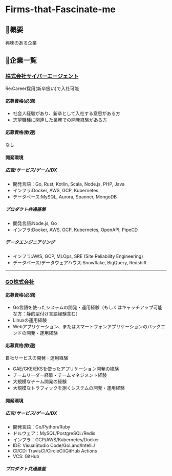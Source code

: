 # Firms-that-Fascinate-me


## 🌱概要
興味のある企業

## 👀企業一覧

### [株式会社サイバーエージェント](https://cyberagent.snar.jp/jobboard/detail.aspx?id=8iSptegYLsDRrwoQPcNomw)

Re:Career採用(新卒扱い)で入社可能

#### 応募資格(必須)
- 社会人経験があり、新卒として入社する意思がある方
- 志望職種に関連した業務での開発経験がある方

#### 応募資格(歓迎)
なし

#### 開発環境
##### 広告/サービス/ゲーム/DX
- 開発言語：Go, Rust, Kotlin, Scala, Node.js, PHP, Java
- インフラ:Docker, AWS, GCP, Kubernetes
- データベース:MySQL, Aurora, Spanner, MongoDB

##### プロダクト共通基盤
- 開発言語:Node.js, Go
- インフラ:Docker, AWS, GCP, Kubernetes, OpenAPI, PipeCD

##### データエンジニアリング
- インフラ:AWS, GCP, MLOps, SRE (Site Reliability Engineering)
- データベース/データウェアハウス:Snowflake, BigQuery, Redshift

---
### [GO株式会社](https://hrmos.co/pages/goinc/jobs/2000000)


#### 応募資格(必須)
- Go言語を使ったシステムの開発・運用経験（もしくはキャッチアップ可能な方：静的型付け言語経験含む）
- Linuxの運用経験
- Webアプリケーション、またはスマートフォンアプリケーションのバックエンドの開発・運用経験

#### 応募資格(歓迎)
自社サービスの開発・運用経験
- GAE/GKE/EKSを使ったアプリケーション開発の経験
- チームリーダー経験・チームマネジメント経験
- 大規模なチーム開発の経験
- 大規模なトラフィックを捌くシステムの開発・運用経験

#### 開発環境

##### 広告/サービス/ゲーム/DX
- 開発言語：Go/Python/Ruby
- ドルウェア：MySQL/PostgreSQL/Redis
- インフラ：GCP/AWS/Kubernetes/Docker
- IDE: VisualStudio Code/GoLand/IntelliJ
- CI/CD: TravisCI/CircleCI/GitHub Actions
- VCS: GitHub

##### プロダクト共通基盤

